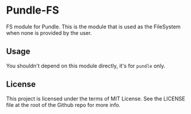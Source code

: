 # Pundle-FS

FS module for Pundle. This is the module that is used as the FileSystem when none is provided by the user.

## Usage

You shouldn't depend on this module directly, it's for `pundle` only.

## License

This project is licensed under the terms of MIT License. See the LICENSE file at the root of the Github repo for more info.
